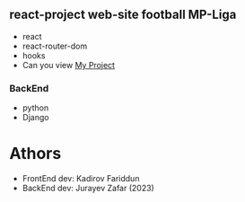 ## react-project web-site football MP-Liga 
- react
- react-router-dom
- hooks
- Can you view [My Project](http://www.mpliga.uz/)

### BackEnd 
- python 
- Django

# Athors
- FrontEnd dev: Kadirov Fariddun 
- BackEnd dev: Jurayev Zafar
(2023)
